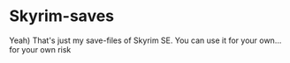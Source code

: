# Skyrim-saves
Yeah) That's just my save-files of Skyrim SE. You can use it for your own... for your own risk
